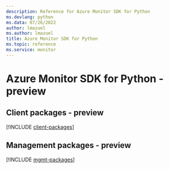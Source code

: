 ```yaml
---
description: Reference for Azure Monitor SDK for Python
ms.devlang: python
ms.data: 07/26/2022
author: lmazuel
ms.author: lmazuel
title: Azure Monitor SDK for Python
ms.topic: reference
ms.service: monitor
---
```

# Azure Monitor SDK for Python - preview

## Client packages - preview
[!INCLUDE [client-packages](monitor-client-index.md)]
## Management packages - preview
[!INCLUDE [mgmt-packages](monitor-mgmt-index.md)]